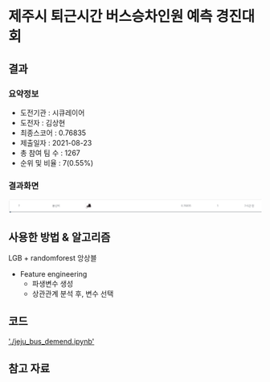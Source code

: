 # 제주시 퇴근시간 버스승차인원 예측 경진대회

## 결과

### 요약정보

- 도전기관 : 시큐레이어
- 도전자 : 김상현
- 최종스코어 : 0.76835
- 제출일자 : 2021-08-23
- 총 참여 팀 수 : 1267
- 순위 및 비율 : 7(0.55%)

### 결과화면

![leaderboard](./img/leaderboard.png)

## 사용한 방법 & 알고리즘

LGB + randomforest 앙상블

- Feature engineering
  - 파생변수 생성
  - 상관관계 분석 후, 변수 선택


## 코드

['./jeju_bus_demend.ipynb'](./jeju_bus_demend.ipynb)

## 참고 자료

